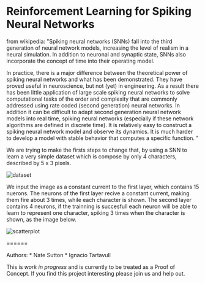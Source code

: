 Reinforcement Learning for Spiking Neural Networks
======

from wikipedia: "Spiking neural networks (SNNs) fall into the third generation of neural network models,
increasing the level of realism in a neural simulation. 
In addition to neuronal and synaptic state, SNNs also incorporate the concept of time into their operating model.

In practice, there is a major difference between the theoretical power of spiking neural networks and what has been demonstrated. 
They have proved useful in neuroscience, but not (yet) in engineering. As a result there has been little application of large scale 
spiking neural networks to solve computational tasks of the order and complexity that are commonly addressed 
using rate coded (second generation) neural networks. In addition it can be difficult to adapt second generation 
neural network models into real time, spiking neural networks (especially if these network algorithms are defined in 
discrete time). It is relatively easy to construct a spiking neural network model and observe its dynamics.
It is much harder to develop a model with stable behavior that computes a specific function.
"

We are trying to make the firsts steps to change that, by using a SNN to learn a very simple dataset which is compose 
by only 4 characters, described by 5 x 3 pixels.

![dataset](https://raw.githubusercontent.com/tartavull/snn-rl/master/img/readme_1.png)

We input the image as a constant current to the first layer, which contains 15 nuerons. The neurons of the first layer recive a constant current, making them fire about 3 times, while each character is shown.
The second layer contains 4 neurons, if the trainning is succesfull each neuron will be able to learn to represent one character,
spiking 3 times when the character is shown, as the image below.

![scatterplot](https://raw.githubusercontent.com/tartavull/snn-rl/master/img/readme_2.png)

======

  Authors:
    * Nate Sutton
    * Ignacio Tartavull

   This is *work in progress* and is currently to be treated as a Proof of Concept. If you find this project interesting please join us and help out.